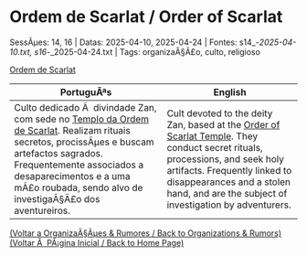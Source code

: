 ﻿
# Ordem de Scarlat / Order of Scarlat

SessÃµes: 14, 16 | Datas: 2025-04-10, 2025-04-24 | Fontes: s14_-_2025-04-10.txt, s16_-_2025-04-24.txt | Tags: organizaÃ§Ã£o, culto, religioso

[Ordem de Scarlat](ordem_de_scarlat.png)

| PortuguÃªs | English |
|-----------|---------|
| Culto dedicado Ã  divindade Zan, com sede no [Templo da Ordem de Scarlat](templo_ordem_de_scarlat.md). Realizam rituais secretos, procissÃµes e buscam artefactos sagrados. Frequentemente associados a desaparecimentos e a uma mÃ£o roubada, sendo alvo de investigaÃ§Ã£o dos aventureiros. | Cult devoted to the deity Zan, based at the [Order of Scarlat Temple](templo_ordem_de_scarlat.md). They conduct secret rituals, processions, and seek holy artifacts. Frequently linked to disappearances and a stolen hand, and are the subject of investigation by adventurers. |

[(Voltar a OrganizaÃ§Ãµes & Rumores / Back to Organizations & Rumors)](organizacoes.md)  
[(Voltar Ã  PÃ¡gina Inicial / Back to Home Page)](../../home.md)


























